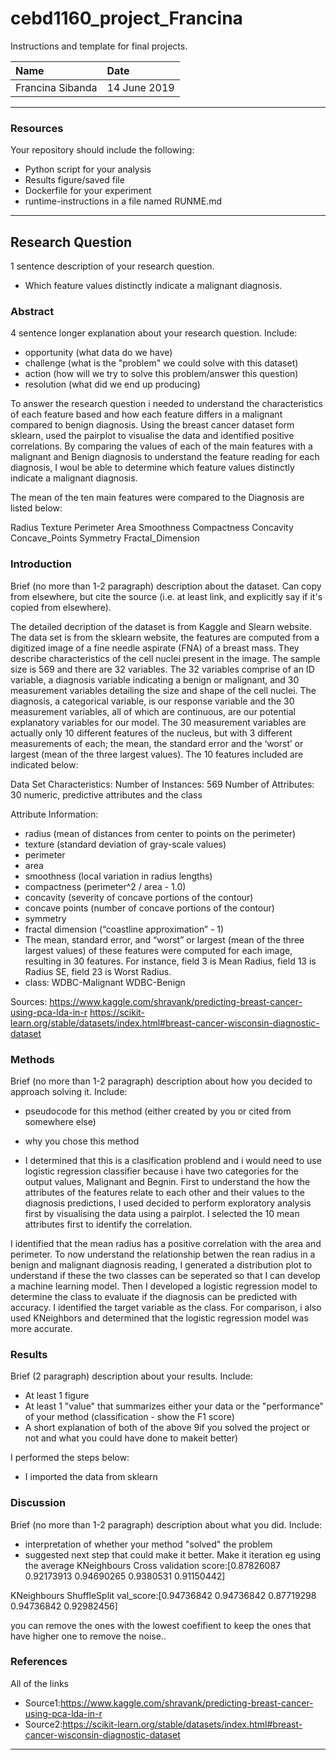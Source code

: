 # cebd1160_project_Francina
Instructions and template for final projects.

| Name | Date |
|:-------|:---------------|
|Francina Sibanda| 14 June 2019|

-----

### Resources
Your repository should include the following:

- Python script for your analysis
- Results figure/saved file
- Dockerfile for your experiment
- runtime-instructions in a file named RUNME.md

-----

## Research Question

1 sentence description of your research question.
- Which feature values distinctly indicate a malignant diagnosis. 


### Abstract

4 sentence longer explanation about your research question. Include:

- opportunity (what data do we have)
- challenge (what is the "problem" we could solve with this dataset)
- action (how will we try to solve this problem/answer this question)
- resolution (what did we end up producing)


To answer the research question i needed to understand the characteristics of each feature based and how each feature differs in a malignant compared to benign diagnosis. Using the breast cancer dataset form sklearn, used the pairplot to visualise the data and identified positive correlations. By comparing the values of each of the main features with a malignant and Benign diagnosis to understand the feature reading for each diagnosis, I woul be able to determine which feature values distinctly indicate a malignant diagnosis.  

The mean of the ten main features were compared to the Diagnosis are listed below:

Radius
Texture
Perimeter
Area
Smoothness
Compactness
Concavity
Concave_Points
Symmetry
Fractal_Dimension

### Introduction

Brief (no more than 1-2 paragraph) description about the dataset. Can copy from elsewhere, but cite the source (i.e. at least link, and explicitly say if it's copied from elsewhere).


The detailed decription of the dataset is from Kaggle and Slearn website.
The data set is from the sklearn website, the features are computed from a digitized image of a fine needle aspirate (FNA) of a breast mass. They describe characteristics of the cell nuclei present in the image. The sample size is 569 and there are 32 variables. The 32 variables comprise of an ID variable, a diagnosis variable indicating a benign or malignant, and 30 measurement variables detailing the size and shape of the cell nuclei. The diagnosis, a categorical variable, is our response variable and the 30 measurement variables, all of which are continuous, are our potential explanatory variables for our model. The 30 measurement variables are actually only 10 different features of the nucleus, but with 3 different measurements of each; the mean, the standard error and the ‘worst’ or largest (mean of the three largest values). The 10 features included are indicated below:

Data Set Characteristics:
Number of Instances:
 	569
Number of Attributes:
 	30 numeric, predictive attributes and the class

Attribute Information:
 	
- radius (mean of distances from center to points on the perimeter)
- texture (standard deviation of gray-scale values)
- perimeter
- area
- smoothness (local variation in radius lengths)
- compactness (perimeter^2 / area - 1.0)
- concavity (severity of concave portions of the contour)
- concave points (number of concave portions of the contour)
- symmetry
- fractal dimension (“coastline approximation” - 1)
- The mean, standard error, and “worst” or largest (mean of the three largest values) of these features were computed for each image, resulting in 30 features. For instance, field 3 is Mean Radius, field 13 is Radius SE, field 23 is Worst Radius.
- class:
WDBC-Malignant
WDBC-Benign

Sources:
https://www.kaggle.com/shravank/predicting-breast-cancer-using-pca-lda-in-r
https://scikit-learn.org/stable/datasets/index.html#breast-cancer-wisconsin-diagnostic-dataset

### Methods

Brief (no more than 1-2 paragraph) description about how you decided to approach solving it. Include:

- pseudocode for this method (either created by you or cited from somewhere else)
- why you chose this method

- I determined that this is a clasification problend and i would need to use logistic regression classifier because i have two categories for the output values, Malignant and Begnin. First to understand the how the attributes of the features relate to each other and their values to the diagnosis predictions, I used decided to perform exploratory analysis first by visualising the data using a pairplot. I selected the 10 mean attributes first to identify the correlation.

I identified that the mean radius has a positive correlation with the area and perimeter. To now understand the relationship betwen the rean radius in a benign and malignant diagnosis reading, I generated a distribution plot to understand if these the two classes can be seperated so that I can develop a machine learning model. Then I developed a logistic regression model to determine the class to evaluate if the diagnosis can be predicted with accuracy. I identified the target variable as the class. For comparison, i also used KNeighbors and determined that the logistic regression model was more accurate.



### Results

Brief (2 paragraph) description about your results. Include:

- At least 1 figure
- At least 1 "value" that summarizes either your data or the "performance" of your method (classification - show the F1 score)
- A short explanation of both of the above  9if you solved the project or not and what you could have done to makeit better)

I performed the steps below:

- I imported the data from sklearn 


### Discussion
Brief (no more than 1-2 paragraph) description about what you did. Include:

- interpretation of whether your method "solved" the problem
- suggested next step that could make it better.
Make it iteration eg using the average
KNeighbours Cross validation score:[0.87826087 0.92173913 0.94690265 0.9380531  0.91150442]

KNeighbours ShuffleSplit val_score:[0.94736842 0.94736842 0.87719298 0.94736842 0.92982456]


you can remove the ones with the lowest coefifient to keep the ones that have higher one to remove the noise..


### References
All of the links

- Source1:https://www.kaggle.com/shravank/predicting-breast-cancer-using-pca-lda-in-r
- Source2:https://scikit-learn.org/stable/datasets/index.html#breast-cancer-wisconsin-diagnostic-dataset


-------
